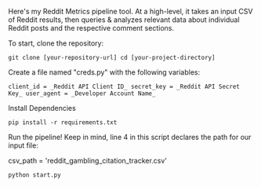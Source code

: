 
Here's my Reddit Metrics pipeline tool. At a high-level, it takes an input CSV of Reddit results, then queries & analyzes relevant data about individual Reddit posts and the respective comment sections.

To start, clone the repository:

`git clone [your-repository-url]
cd [your-project-directory]`

Create a file named "creds.py" with the following variables:

`client_id = _Reddit API Client ID_
secret_key = _Reddit API Secret Key_
user_agent = _Developer Account Name_`

Install Dependencies

`pip install -r requirements.txt`

Run the pipeline! Keep in mind, line 4 in this script declares the path for our input file:

csv_path = 'reddit_gambling_citation_tracker.csv'

`python start.py`
